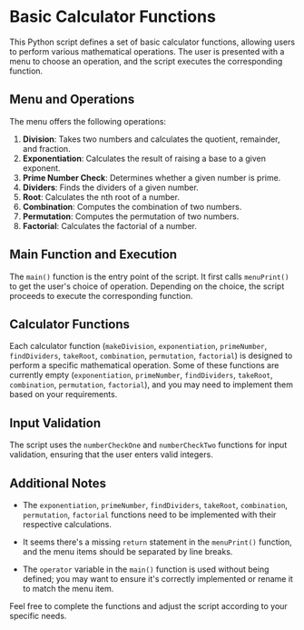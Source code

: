 # Basic Calculator Functions

This Python script defines a set of basic calculator functions, allowing users to perform various mathematical operations. The user is presented with a menu to choose an operation, and the script executes the corresponding function.

## Menu and Operations

The menu offers the following operations:
1. **Division**: Takes two numbers and calculates the quotient, remainder, and fraction.
2. **Exponentiation**: Calculates the result of raising a base to a given exponent.
3. **Prime Number Check**: Determines whether a given number is prime.
4. **Dividers**: Finds the dividers of a given number.
5. **Root**: Calculates the nth root of a number.
6. **Combination**: Computes the combination of two numbers.
7. **Permutation**: Computes the permutation of two numbers.
8. **Factorial**: Calculates the factorial of a number.
   
## Main Function and Execution

The `main()` function is the entry point of the script. It first calls `menuPrint()` to get the user's choice of operation. Depending on the choice, the script proceeds to execute the corresponding function.

## Calculator Functions

Each calculator function (`makeDivision`, `exponentiation`, `primeNumber`, `findDividers`, `takeRoot`, `combination`, `permutation`, `factorial`) is designed to perform a specific mathematical operation. Some of these functions are currently empty (`exponentiation`, `primeNumber`, `findDividers`, `takeRoot`, `combination`, `permutation`, `factorial`), and you may need to implement them based on your requirements.

## Input Validation

The script uses the `numberCheckOne` and `numberCheckTwo` functions for input validation, ensuring that the user enters valid integers.

## Additional Notes

- The `exponentiation`, `primeNumber`, `findDividers`, `takeRoot`, `combination`, `permutation`, `factorial` functions need to be implemented with their respective calculations.

- It seems there's a missing `return` statement in the `menuPrint()` function, and the menu items should be separated by line breaks.

- The `operator` variable in the `main()` function is used without being defined; you may want to ensure it's correctly implemented or rename it to match the menu item.

Feel free to complete the functions and adjust the script according to your specific needs.
